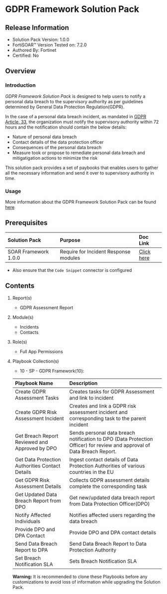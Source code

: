 # GDPR Framework Solution Pack

## Release Information

- Solution Pack Version: 1.0.0
- FortiSOAR™ Version Tested on: 7.2.0
- Authored By: Fortinet
- Certified: No

## Overview

### Introduction

*GDPR Framework Solution Pack* is designed to help users to notify a personal data breach to the supervisory authority as per guidelines determined by General Data Protection Regulation(GDPR).

In the case of a personal data breach incident, as mandated in [GDPR Article. 33](https://gdpr-info.eu/art-33-gdpr/), the organization must notify the supervisory authority within 72 hours and the notification should contain the below details:

- Nature of personal data breach
- Contact details of the data protection officer
- Consequences of the personal data breach
- Measure took or propose to remediate personal data breach and mitigatigation actions to minimize the risk

This solution pack provides a set of paybooks that enables users to gather all the necessary information and send it over to supervisory authority in time.

### Usage

More information about the GDPR Framework Solution Pack can be found [here](https://github.com/fortinet-fortisoar/solution-pack-gdpr-framework/blob/develop/docs/solution-pack-guide.md)

## Prerequisites

|**Solution Pack**|**Purpose**|**Doc Link**|
| :- | :- | :- |
|SOAR Framework 1.0.0|Require for Incident Response modules|[Click here](https://github.com/fortinet-fortisoar/solution-pack-soar-framework/blob/develop/README.md)|

- Also ensure that the `Code Snippet` connector is configured

## Contents

1. Report(s)

    - GDPR Assessment Report

2. Module(s)

    - Incidents
    - Contacts

3. Role(s)

    - Full App Permissions

4. Playbook Collection(s)

    - 10 - SP - GDPR Framework(10):

    |**Playbook Name**|**Description**|
    | :- | :- |
    |Create GDPR Assessment Tasks|Creates tasks for GDPR Assessment and link to incident|
    |Create GDPR Risk Assessment Incident|Creates and link a GDPR risk assessment incident and corresponding task to the parent incident|
    |Get Breach Report Reviewed and Approved by DPO|Sends personal data breach notification to DPO (Data Protection Officer) for review and approval of Data Breach Report.|
    |Get Data Protection Authorities Contact Details|Ingest contact details of Data Protection Authorities of various countries in the EU|
    |Get GDPR Risk Assessment Details|Collects GDPR assessment details complete the corresponding task|
    |Get Updated Data Breach Report from DPO|Get new/updated data breach report from Data Protection Officer(DPO)|
    |Notify Affected Individuals|Notifies affected users regarding the data breach|
    |Provide DPO and DPA Contact|Provide DPO and DPA contact details|
    |Send Data Breach Report to DPA|Send Data Breach Report to Data Protection Authority|
    |Set Breach Notification SLA|Sets Breach Notification SLA|

     **Warning:** It is recommended to clone these Playbooks before any customizations to avoid loss of information while upgrading the Solution Pack.
